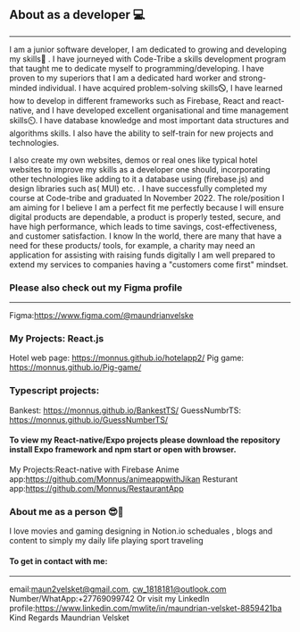 ## About as a developer 💻
---
I am a junior software developer, I am dedicated to growing and developing my skills🌱 .
I have journeyed with Code-Tribe a skills development program that taught me to dedicate myself to programming/developing. I have proven to my superiors that I
am a dedicated hard worker and strong-minded individual. I have acquired problem-solving
skills🛇, I have learned how to develop in different frameworks such as Firebase, React and
react-native, and I have developed excellent organisational and time management skills⏲. I
have database knowledge and most important data structures and algorithms skills. I also
have the ability to self-train for new projects and technologies.

I also create my own websites, demos or real ones like typical hotel websites to improve my skills as a developer one should, incorporating other technologies like adding to it a database using (firebase.js) and design libraries such as( MUI) etc.
. I have successfully completed my course at Code-tribe and graduated In November 2022.
The role/position I am aiming for I believe I am a perfect fit me perfectly because I will ensure digital products
are dependable, a product is properly tested, secure, and have high performance, which
leads to time savings, cost-effectiveness, and customer satisfaction.
I know In the world, there are many that have a need for these products/ tools, for
example, a charity may need an application for assisting with raising funds digitally
I am well prepared to extend my services to companies having a "customers come first" mindset.


### Please also check out my Figma profile
---
Figma:https://www.figma.com/@maundrianvelske

### My Projects: React.js
Hotel web page: https://monnus.github.io/hotelapp2/
Pig game: https://monnus.github.io/Pig-game/

### Typescript projects:
Bankest: https://monnus.github.io/BankestTS/
GuessNumbrTS: https://monnus.github.io/GuessNumberTS/

#### To view my React-native/Expo projects please download the repository install Expo framework and npm start or open with browser.
My Projects:React-native with Firebase
Anime app:https://github.com/Monnus/animeappwithJikan
Resturant app:https://github.com/Monnus/RestaurantApp

### About me as a person 😎🤗
I love movies and gaming
designing in Notion.io scheduales , blogs and content to simply my daily life
playing sport
traveling 

#### To get in contact with me:
---
email:maun2velsket@gmail.com, cw_1818181@outlook.com
Number/WhatApp:+27769099742
Or visit my LinkedIn profile:https://www.linkedin.com/mwlite/in/maundrian-velsket-8859421ba
Kind Regards
Maundrian Velsket

